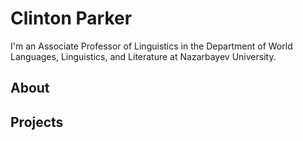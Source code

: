 # Clinton Parker

I'm an Associate Professor of Linguistics in the Department of World Languages, Linguistics, and Literature at Nazarbayev University.  

## About
## Projects
